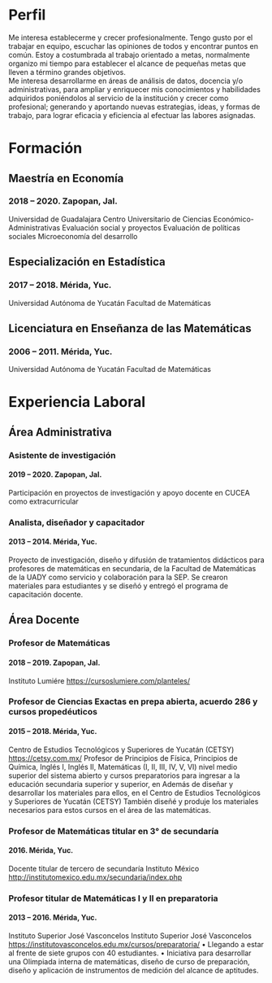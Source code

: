 # Perfil
Me interesa establecerme y crecer profesionalmente. Tengo gusto por el trabajar en equipo, escuchar las opiniones de todos y encontrar puntos en común. Estoy a costumbrada al trabajo orientado a metas, normalmente organizo mi tiempo para establecer el alcance de pequeñas metas que lleven a término grandes objetivos.   
Me interesa desarrollarme en áreas de análisis de datos, docencia y/o administrativas, para ampliar y enriquecer mis conocimientos y habilidades adquiridos poniéndolos al servicio de la institución y crecer como profesional; generando y aportando nuevas estrategias, ideas, y formas de trabajo, para lograr eficacia y eficiencia al efectuar las labores asignadas.

# Formación

## Maestría en Economía
### 2018 – 2020. Zapopan, Jal.
Universidad de Guadalajara
Centro Universitario de Ciencias Económico-Administrativas
Evaluación social y proyectos
Evaluación de políticas sociales
Microeconomía del desarrollo

## Especialización en Estadística
### 2017 – 2018. Mérida, Yuc.
Universidad Autónoma de Yucatán
Facultad de Matemáticas
## Licenciatura en Enseñanza de las Matemáticas
### 2006 – 2011. Mérida, Yuc.
Universidad Autónoma de Yucatán
Facultad de Matemáticas

# Experiencia Laboral
## Área Administrativa

### Asistente de investigación 
#### 2019 – 2020. Zapopan, Jal.
Participación en proyectos de investigación y apoyo docente en CUCEA como extracurricular
### Analista, diseñador y capacitador
#### 2013 – 2014. Mérida, Yuc.
Proyecto de investigación, diseño y difusión de tratamientos didácticos para profesores de matemáticas en secundaria, de la Facultad de Matemáticas de la UADY como servicio y colaboración para la SEP. Se crearon materiales para estudiantes y se diseñó y entregó el programa de capacitación docente.

## Área Docente

### Profesor de Matemáticas
#### 2018 – 2019. Zapopan, Jal.
Instituto Lumiére https://cursoslumiere.com/planteles/

### Profesor de Ciencias Exactas en prepa abierta, acuerdo 286 y cursos propedéuticos
#### 2015 – 2018. Mérida, Yuc.
Centro de Estudios Tecnológicos y Superiores de Yucatán (CETSY) https://cetsy.com.mx/
Profesor de Principios de Física, Principios de Química, Inglés I, Inglés II, Matemáticas (I, II, III, IV, V, VI) nivel medio superior del sistema abierto y cursos preparatorios para ingresar a la educación secundaria superior y superior, en Además de diseñar y desarrollar los materiales para ellos, en el Centro de Estudios Tecnológicos y Superiores de Yucatán (CETSY)
También diseñé y produje los materiales necesarios para estos cursos en el área de las matemáticas.

### Profesor de Matemáticas titular en 3° de secundaría
#### 2016. Mérida, Yuc.
Docente titular de tercero de secundaría 
Instituto México http://institutomexico.edu.mx/secundaria/index.php
### Profesor titular de Matemáticas I y II en preparatoria
#### 2013 – 2016. Mérida, Yuc.
Instituto Superior José Vasconcelos
Instituto Superior José Vasconcelos
https://institutovasconcelos.edu.mx/cursos/preparatoria/
• Llegando a estar al frente de siete grupos con 40 estudiantes.
• Iniciativa para desarrollar una Olimpiada interna de matemáticas, diseño de curso de preparación, diseño y aplicación de instrumentos de medición del alcance de aptitudes.


